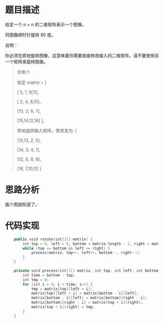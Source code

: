 # 题目描述
给定一个 n × n 的二维矩阵表示一个图像。

将图像顺时针旋转 90 度。

说明：

你必须在原地旋转图像，这意味着你需要直接修改输入的二维矩阵。请不要使用另一个矩阵来旋转图像。


> 示例 1:
> 
> 给定 matrix =
> [
> 
>   [ 5, 1, 9,11],
>   
>   [ 2, 4, 8,10],
>   
>   [13, 3, 6, 7],
>   
>   [15,14,12,16]
> ], 
> 
> 原地旋转输入矩阵，使其变为:
> [
> 
>   [15,13, 2, 5],
>   
>   [14, 3, 4, 1],
>   
>   [12, 6, 8, 9],
>   
>   [16, 7,10,11]
> ]

# 思路分析
画个图就知道了。

# 代码实现
```java
    public void rotate(int[][] matrix) {
        int top = 0, left = 0, bottom = matrix.length - 1, right = matrix[0].length - 1;
        while (top <= bottom && left <= right) {
            process(matrix, top++, left++, bottom--, right--);
        }
    }

    private void process(int[][] matrix, int top, int left, int bottom, int right) {
        int time = bottom - top;
        int tmp = 0;
        for (int i = 0; i < time; i++) {
            tmp = matrix[top][left + i];
            matrix[top][left + i] = matrix[bottom - i][left];
            matrix[bottom - i][left] = matrix[bottom][right - i];
            matrix[bottom][right - i] = matrix[top + i][right];
            matrix[top + i][right] = tmp;
        }
    }
```